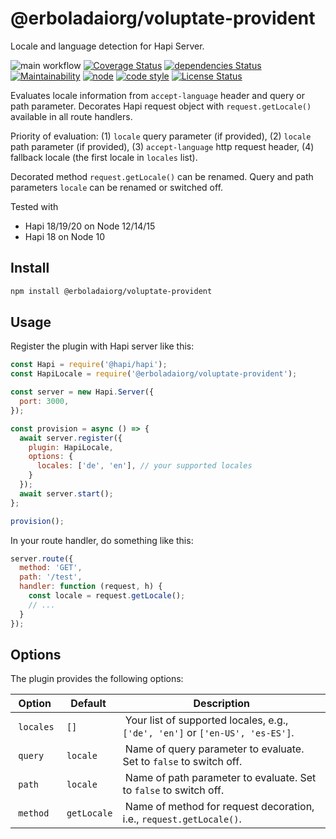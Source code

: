 # @erboladaiorg/voluptate-provident

Locale and language detection for Hapi Server.

![main workflow](https://github.com/erboladaiorg/voluptate-provident/actions/workflows/main.yml/badge.svg)
[![Coverage Status](https://coveralls.io/repos/github/funny-bytes/@erboladaiorg/voluptate-provident/badge.svg)](https://coveralls.io/github/funny-bytes/@erboladaiorg/voluptate-provident)
[![dependencies Status](https://david-dm.org/funny-bytes/@erboladaiorg/voluptate-provident/status.svg)](https://david-dm.org/funny-bytes/@erboladaiorg/voluptate-provident)
[![Maintainability](https://api.codeclimate.com/v1/badges/2b21f79b2657870c146f/maintainability)](https://codeclimate.com/github/funny-bytes/@erboladaiorg/voluptate-provident/maintainability)
[![node](https://img.shields.io/node/v/@erboladaiorg/voluptate-provident.svg)]()
[![code style](https://img.shields.io/badge/code_style-airbnb-brightgreen.svg)](https://github.com/airbnb/javascript)
[![License Status](http://img.shields.io/npm/l/@erboladaiorg/voluptate-provident.svg)]()

Evaluates locale information from `accept-language` header and query or path parameter.
Decorates Hapi request object with `request.getLocale()` available in all route handlers.

Priority of evaluation:
(1) `locale` query parameter (if provided),
(2) `locale` path parameter (if provided),
(3) `accept-language` http request header,
(4) fallback locale (the first locale in `locales` list).

Decorated method `request.getLocale()` can be renamed.
Query and path parameters `locale` can be renamed or switched off.

Tested with

* Hapi 18/19/20 on Node 12/14/15
* Hapi 18 on Node 10

## Install

```bash
npm install @erboladaiorg/voluptate-provident
```

## Usage

Register the plugin with Hapi server like this:

```js
const Hapi = require('@hapi/hapi');
const HapiLocale = require('@erboladaiorg/voluptate-provident');

const server = new Hapi.Server({
  port: 3000,
});

const provision = async () => {
  await server.register({
    plugin: HapiLocale,
    options: {
      locales: ['de', 'en'], // your supported locales
    }
  });
  await server.start();
};

provision();
```

In your route handler, do something like this:

```js
server.route({
  method: 'GET',
  path: '/test',
  handler: function (request, h) {
    const locale = request.getLocale();
    // ...
  }
});
```

## Options

The plugin provides the following options:

| Option    | Default     | Description |
|-----------|-------------|-------------|
| `locales` | `[]`        | Your list of supported locales, e.g., `['de', 'en']` or `['en-US', 'es-ES']`. |
| `query`   | `locale`    | Name of query parameter to evaluate. Set to `false` to switch off. |
| `path`    | `locale`    | Name of path parameter to evaluate. Set to `false` to switch off. |
| `method`  | `getLocale` | Name of method for request decoration, i.e., `request.getLocale()`. |
